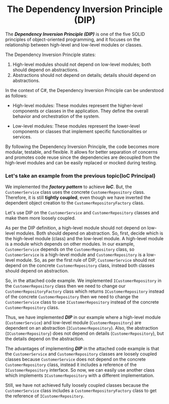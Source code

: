 <h1 align="center">The Dependency Inversion Principle (DIP)</h1>

The ***Dependency Inversion Principle (DIP)*** is one of the five SOLID principles of object-oriented programming, and it focuses on the relationship between high-level and low-level modules or classes.

The Dependency Inversion Principle states:

1. High-level modules should not depend on low-level modules; both should depend on abstractions.
1. Abstractions should not depend on details; details should depend on abstractions.

In the context of C#, the Dependency Inversion Principle can be understood as follows:

- High-level modules: These modules represent the higher-level components or classes in the application. They define the overall behavior and orchestration of the system.

- Low-level modules: These modules represent the lower-level components or classes that implement specific functionalities or services.

By following the Dependency Inversion Principle, the code becomes more modular, testable, and flexible. It allows for better separation of concerns and promotes code reuse since the dependencies are decoupled from the high-level modules and can be easily replaced or mocked during testing.

### Let's take an example from the previous topic(IoC Principal)

We implemented the ***factory pattern*** to achieve ***IoC***. But, the `CustomerService` class uses the concrete `CustomerRepository` class. Therefore, it is still **tightly coupled**, even though we have inverted the dependent object creation to the `CustomerRepositoryFactory` class.

Let's use DIP on the `CustomerService` and `CustomerRepository` classes and make them more loosely coupled.

As per the DIP definition, a high-level module should not depend on low-level modules. Both should depend on abstraction. So, first, decide which is the high-level module (class) and the low-level module. A high-level module is a module which depends on other modules. In our example, `CustomerService` depends on the `CustomerRepository` class, so `CustomerService` is a high-level module and `CustomerRepository` is a low-level module. So, as per the first rule of DIP, `CustomerService` should not depend on the concrete `CustomerRepository` class, instead both classes should depend on abstraction.

So, in the attached code example. We implemented `ICustomerRepository` in the `CustomerRepository` class then we need to change our `CustomerRepositoryFactory` class which returns `ICustomerRepository` instead of the concrete `CustomerRepository` then we need to change the `CustomerService` class to use `ICustomerRepository` instead of the concrete `CustomerRepository` class.

Thus, we have implemented ***DIP*** in our example where a high-level module (`CustomerService`) and low-level module (`CustomerRepository`) are dependent on an abstraction (`ICustomerRepository`). Also, the abstraction (`ICustomerRepository`) does not depend on details (`CustomerRepository`), but the details depend on the abstraction.

The advantages of implementing ***DIP*** in the attached code example is that the `CustomerService` and `CustomerRepository` classes are loosely coupled classes because `CustomerService` does not depend on the concrete `CustomerRepository` class, instead it includes a reference of the `ICustomerRepository` interface. So now, we can easily use another class which implements `ICustomerRepository` with a different implementation.

Still, we have not achieved fully loosely coupled classes because the `CustomerService` class includes a `CustomerRepositoryFactory` class to get the reference of `ICustomerRepository`. 